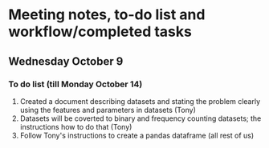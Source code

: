 # Meeting notes, to-do list and workflow/completed tasks
## Wednesday October 9
### To do list (till Monday October 14)
1. Created a document describing datasets and stating the problem clearly using the features and parameters in datasets (Tony)
2. Datasets will be coverted to binary and frequency counting datasets; the instructions how to do that (Tony)
3. Follow Tony's instructions to create a pandas dataframe (all rest of us)
